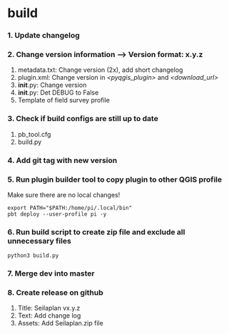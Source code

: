 # build

### 1. Update changelog

### 2. Change version information --> Version format: x.y.z
1. metadata.txt: Change version (2x), add short changelog
2. plugin.xml: Change version in _<pyqgis_plugin>_ and _<download_url>_
3. __init__.py: Change version
4. __init__.py: Det DEBUG to False 
5. Template of field survey profile


### 3. Check if build configs are still up to date
1. pb_tool.cfg
2. build.py


### 4. Add git tag with new version


### 5. Run plugin builder tool to copy plugin to other QGIS profile
Make sure there are no local changes!
```
export PATH="$PATH:/home/pi/.local/bin"
pbt deploy --user-profile pi -y
```


### 6. Run build script to create zip file and exclude all unnecessary files
```python3 build.py```


### 7. Merge dev into master


### 8. Create release on github
1. Title: Seilaplan vx.y.z
2. Text: Add change log
3. Assets: Add Seilaplan.zip file
